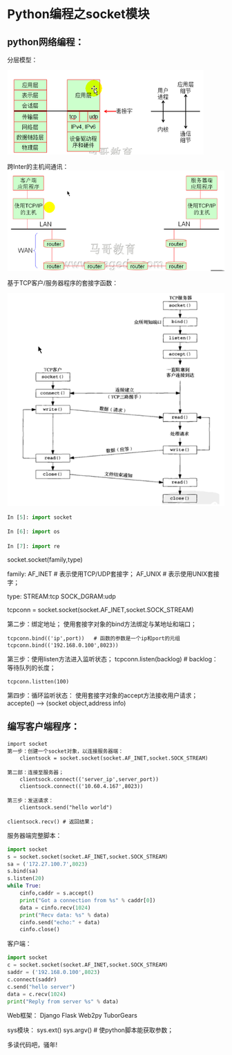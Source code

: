 # Python编程之socket模块

## python网络编程：

分层模型：

![network_layer](/images/network_layer.png)

跨Inter的主机间通讯：
![hosts_comminication](/images/hosts_comminication.png)

基于TCP客户\/服务器程序的套接字函数：

![socket_function](/images/socket_function.png)

```python
In [5]: import socket

In [6]: import os

In [7]: import re
```

socket.socket(family,type)

family:
    AF\_INET   \# 表示使用TCP\/UDP套接字；
    AF\_UNIX   \# 表示使用UNIX套接字；

type:
    STREAM:tcp
    SOCK\_DGRAM:udp

tcpconn = socket.socket\(socket.AF\_INET,socket.SOCK\_STREAM\)

第二步：绑定地址；
    使用套接字对象的bind方法绑定与某地址和端口；

```
tcpconn.bind(('ip',port))   # 函数的参数是一个ip和port的元组
tcpconn.bind(('192.168.0.100',8023))
```

第三步：使用listen方法进入监听状态；
    tcpconn.listen\(backlog\)   \# backlog： 等待队列的长度；

```
tcpconn.listten(100)
```

第四步：循环监听状态：
    使用套接字对象的accept方法接收用户请求；
    accepte\(\)  --&gt; \(socket object,address info\)

## 编写客户端程序：

```
import socket
第一步：创建一个socket对象，以连接服务器端：
    clientsock = socket.socket(socket.AF_INET,socket.SOCK_STREAM)

第二部：连接至服务器；
    clientsock.connect(('server_ip',server_port))
    clientsock.connect(('10.60.4.167',8023))

第三步：发送请求：
    clientsock.send("hello world")

clientsock.recv() # 返回结果；
```

服务器端完整脚本：

```python
import socket
s = socket.socket(socket.AF_INET,socket.SOCK_STREAM)
sa = ('172.27.100.7',8023)
s.bind(sa)
s.listen(20)
while True:
    cinfo,caddr = s.accept()
    print("Got a connection from %s" % caddr[0])
    data = cinfo.recv(1024)
    print("Recv data: %s" % data)
    cinfo.send("echo:" + data)
    cinfo.close()
```

客户端：

```python
import socket
c = socket.socket(socket.AF_INET,socket.SOCK_STREAM)
saddr = ('192.168.0.100',8023)
c.connect(saddr)
c.send("hello server")
data = c.recv(1024)
print("Reply from server %s" % data)
```

Web框架：
    Django
    Flask
    Web2py
    TuborGears

sys模块：
    sys.ext\(\)
    sys.argv\(\)   \# 使python脚本能获取参数；

多读代码吧，骚年!

